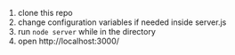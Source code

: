 1. clone this repo
2. change configuration variables if needed inside server.js
3. run `node server` while in the directory
4. open http://localhost:3000/
